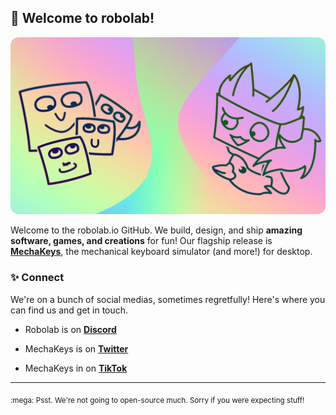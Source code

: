 ## :wave: Welcome to robolab!

![A banner featuring various Robolab characters](https://raw.githubusercontent.com/robolab-io/.github/master/robolab.png)

Welcome to the robolab.io GitHub. We build, design, and ship **amazing software, games, and creations** for fun! Our flagship release is [**MechaKeys**](https://mechakeys.robolab.io), the mechanical keyboard simulator (and more!) for desktop.

### :sparkles: Connect

We're on a bunch of social medias, sometimes regretfully! Here's where you can find us and get in touch.

- Robolab is on [**Discord**](https://discord.robolab.io)

- MechaKeys is on [**Twitter**](https://twitter.com/MechaKeys)

- MechaKeys in on [**TikTok**](https://tiktok.com/@MechaKeys)

---

<sub>
:mega: Psst. We're not going to open-source much. Sorry if you were expecting stuff!
